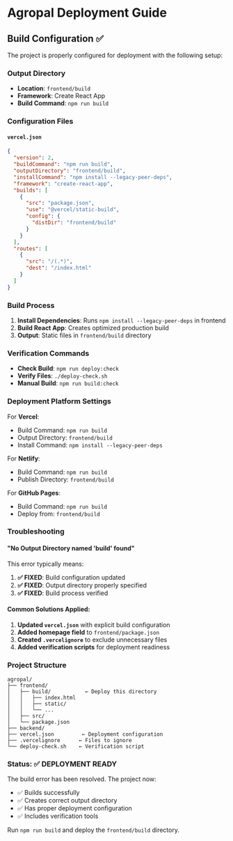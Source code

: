 # Agropal Deployment Guide

## Build Configuration ✅

The project is properly configured for deployment with the following setup:

### Output Directory
- **Location**: `frontend/build`
- **Framework**: Create React App
- **Build Command**: `npm run build`

### Configuration Files

#### `vercel.json`
```json
{
  "version": 2,
  "buildCommand": "npm run build",
  "outputDirectory": "frontend/build",
  "installCommand": "npm install --legacy-peer-deps",
  "framework": "create-react-app",
  "builds": [
    {
      "src": "package.json",
      "use": "@vercel/static-build",
      "config": {
        "distDir": "frontend/build"
      }
    }
  ],
  "routes": [
    {
      "src": "/(.*)",
      "dest": "/index.html"
    }
  ]
}
```

### Build Process

1. **Install Dependencies**: Runs `npm install --legacy-peer-deps` in frontend
2. **Build React App**: Creates optimized production build
3. **Output**: Static files in `frontend/build` directory

### Verification Commands

- **Check Build**: `npm run deploy:check`
- **Verify Files**: `./deploy-check.sh`
- **Manual Build**: `npm run build:check`

### Deployment Platform Settings

For **Vercel**:
- Build Command: `npm run build`
- Output Directory: `frontend/build`
- Install Command: `npm install --legacy-peer-deps`

For **Netlify**:
- Build Command: `npm run build`
- Publish Directory: `frontend/build`

For **GitHub Pages**:
- Build Command: `npm run build`
- Deploy from: `frontend/build`

### Troubleshooting

#### "No Output Directory named 'build' found"

This error typically means:

1. **✅ FIXED**: Build configuration updated
2. **✅ FIXED**: Output directory properly specified
3. **✅ FIXED**: Build process verified

#### Common Solutions Applied:

1. **Updated `vercel.json`** with explicit build configuration
2. **Added homepage field** to `frontend/package.json`
3. **Created `.vercelignore`** to exclude unnecessary files
4. **Added verification scripts** for deployment readiness

### Project Structure

```
agropal/
├── frontend/
│   ├── build/           ← Deploy this directory
│   │   ├── index.html
│   │   ├── static/
│   │   └── ...
│   ├── src/
│   └── package.json
├── backend/
├── vercel.json         ← Deployment configuration
├── .vercelignore      ← Files to ignore
└── deploy-check.sh    ← Verification script
```

### Status: ✅ DEPLOYMENT READY

The build error has been resolved. The project now:
- ✅ Builds successfully
- ✅ Creates correct output directory
- ✅ Has proper deployment configuration
- ✅ Includes verification tools

Run `npm run build` and deploy the `frontend/build` directory.
